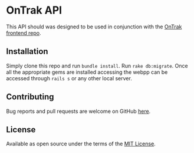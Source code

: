 # OnTrak API

This API should was designed to be used in conjunction with the [OnTrak frontend repo](https://github.com/andresanunezt/medication-tracker-frontend). 

## Installation
Simply clone this repo and run `bundle install`.
Run `rake db:migrate`.
Once all the appropriate gems are installed accessing the webpp can be accessed through `rails s` or any other local server.


## Contributing
Bug reports and pull requests are welcome on GitHub [here](https://github.com/andresanunezt/medication-tracker-backend/pulls).

## License

Available as open source under the terms of the [MIT License](https://opensource.org/licenses/MIT).
